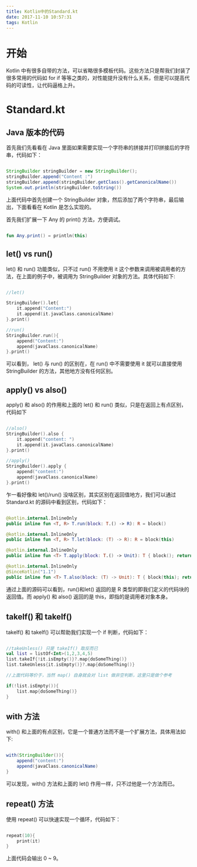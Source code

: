 ```yaml
---
title: Kotlin中的Standard.kt
date: 2017-11-10 10:57:31
tags: Kotlin
---
```


# 开始

Kotlin 中有很多自带的方法，可以省略很多模板代码。这些方法只是帮我们封装了很多常用的代码如 for if 等等之类的，对性能提升没有什么关系，但是可以提高代码的可读性，让代码逼格上升。

# Standard.kt

## Java 版本的代码

首先我们先看看在 Java 里面如果需要实现一个字符串的拼接并打印拼接后的字符串，代码如下：

``` java

StringBuilder stringBuilder = new StringBuilder();
stringBuilder.append("Content :")
stringBuilder.append(stringBuilder.getClass().getCanonicalName())
System.out.println(stringBuilder.toString())

```

上面代码中首先创建一个 StringBuilder 对象，然后添加了两个字符串，最后输出，下面看看在 Kotlin 是怎么实现的。

首先我们扩展一下 Any 的 print() 方法，方便调试。

``` kotlin

fun Any.print() = println(this)

```

## let() vs run()

let() 和 run() 功能类似，只不过 run() 不用使用 it 这个参数来调用被调用者的方法，在上面的例子中，被调用为 StringBuilder 对象的方法。具体代码如下:

``` kotlin

//let()

StringBuilder().let{
    it.append("Content:")
    it.append(it.javaClass.canonicalName)
}.print()

//run()
StringBuilder.run(){
    append("Content:")
    append(javaClass.canonicalName)
}.print()

```

可以看到， let() 与 run() 的区别在，在 run() 中不需要使用 it 就可以直接使用 StringBuilder 的方法，其他地方没有任何区别。

## apply() vs also()

apply() 和 also() 的作用和上面的 let() 和 run() 类似，只是在返回上有点区别，代码如下

``` kotlin

//also()
StringBuilder().also {
    it.append("content: ")
    it.append(it.javaClass.canonicalName)
}.print()

//apply()
StringBuilder().apply {
    append("content:")
    append(javaClass.canonicalName)
}.print()

```

乍一看好像和 let()/run() 没啥区别，其实区别在返回值地方，我们可以通过 Standard.kt 的源码中看到区别，代码如下：

``` kotlin

@kotlin.internal.InlineOnly
public inline fun <T, R> T.run(block: T.() -> R): R = block()

@kotlin.internal.InlineOnly
public inline fun <T, R> T.let(block: (T) -> R): R = block(this)

@kotlin.internal.InlineOnly
public inline fun <T> T.apply(block: T.() -> Unit): T { block(); return this }

@kotlin.internal.InlineOnly
@SinceKotlin("1.1")
public inline fun <T> T.also(block: (T) -> Unit): T { block(this); return this }

```

通过上面的源码可以看到，run()和let() 返回的是 R 类型的即我们定义的代码块的返回值。而 apply() 和 also() 返回的是 this，即指的是调用者对象本身。


## takeIf() 和 takeIf()

takeIf() 和 takeIf() 可以帮助我们实现一个 if 判断，代码如下：

``` kotlin

//takeUnless() 只是 takeIf() 取反而已
val list = listOf<Int>(1,2,3,4,5)
list.takeIf{!it.isEmpty()}?.map{doSomeThing()}
list.takeUnless{it.isEmpty()}?.map{doSomeThing()}

//上面代码等价于，当然 map() 自身就会对 list 做非空判断，这里只是做个参考

if(!list.isEmpty()){
    list.map{doSomeThing()}
}

```

## with 方法

with() 和上面的有点区别，它是一个普通方法而不是一个扩展方法，具体用法如下:

``` java

with(StringBuilder()){
    append("content:")
    append(javaClass.canonicalName)
}

```

可以发现，with() 方法和上面的 let() 作用一样，只不过他是一个方法而已。

## repeat() 方法

使用 repeat() 可以快速实现一个循环，代码如下：

``` kotlin

repeat(10){
    print(it)
}

```

上面代码会输出 0 ~ 9。

